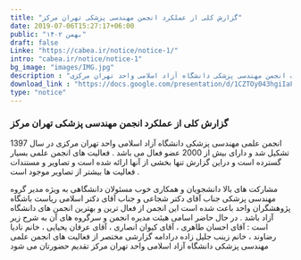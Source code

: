 ```yaml
---
title: "گزارش کلی از عملکرد انجمن مهندسی پزشکی تهران مرکز"
date: 2019-07-06T15:27:17+06:00
public: "بهمن ۱۴۰۲"
draft: false
Linke: "https://cabea.ir/notice/notice-1/"
intro: "cabea.ir/notice/notice-1"
bg_image: "images/IMG.jpg"
description : "گزارشی مختصر از بخشی از اقدامات انجمن مهندسی پزشکی دانشگاه آزاد اسلامی واحد تهران مرکزی "
download_link : "https://docs.google.com/presentation/d/1CZTOy043hgiIaFpNXiJ8wS2_E2AtgAjWqOqR5YrE1c0/edit?usp=sharing"
type: "notice"
---
```


### گزارش کلی از عملکرد انجمن مهندسی پزشکی تهران مرکز


انجمن علمی مهندسی پزشکی دانشگاه آزاد اسلامی واحد تهران مرکزی در سال 1397 تشکیل شد و دارای بیش از 2000 عضو فعال می باشد .
فعالیت های انجمن علمی بسیار گسترده است و دراین گزارش تنها بخشی از آنها ارائه شده است و تصاویر و مستندات فعالیت ها بیشتر از تصاویر موجود است .

مشارکت های بالا دانشجویان و همکاری خوب مسئولان دانشگاهی به ویژه مدیر گروه مهندسی پزشکی جناب آقای دکتر شجاعی و جناب آقای دکتر اسلامی ریاست باشگاه پژوهشگران واحد باعث شده است این انجمن از فعال ترین و بهترین انجمن های دانشگاه آزاد باشد .
در حال حاضر اسامی هیئت مدیره انجمن و سرگروه های آن به شرح زیر است :
    آقای احسان طاهری ، آقای کیوان انصاری ، آقای عرفان یحیایی ، خانم نادیا رضاوند ، خانم زینب جلیل زاده
درادامه گزارشی مختصر از فعالیت های انجمن علمی مهندسی پزشکی دانشگاه آزاد اسلامی واحد تهران مرکز تقدیم حضورتان می شود 
